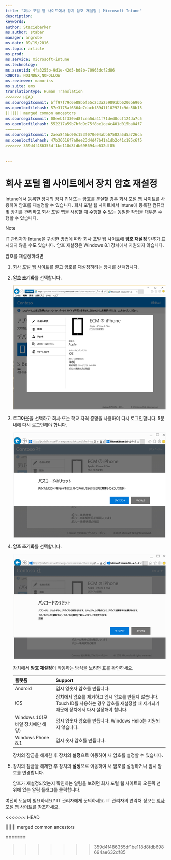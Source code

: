 ```yaml
---
title: "회사 포털 웹 사이트에서 장치 암호 재설정 | Microsoft Intune"
description: 
keywords: 
author: Staciebarker
ms.author: stabar
manager: angrobe
ms.date: 09/19/2016
ms.topic: article
ms.prod: 
ms.service: microsoft-intune
ms.technology: 
ms.assetid: 4fa3255b-9d1e-42d5-bd8b-70963dcf2d86
ROBOTS: NOINDEX,NOFOLLOW
ms.reviewer: mamoriss
ms.suite: ems
translationtype: Human Translation
<<<<<<< HEAD
ms.sourcegitcommit: bff97f79c6e88bbf55c2c3a259891bb6206b690b
ms.openlocfilehash: 57e3175af6364e7dacbf8941f10292fc9dc58b15
||||||| merged common ancestors
ms.sourcegitcommit: 08eeb1f330ed8fcea5da41f71ded0ccf124da7c5
ms.openlocfilehash: 552217a59b7bfd9d75f8be1ce4c401d015ba84f7
=======
ms.sourcegitcommit: 2aea845bc00c153f070e04abb67582a5d5a726ca
ms.openlocfilehash: 47b36616f7a8ee23d4d47b41a1db2c41c185c6f5
>>>>>>> 359d4f486355df1be118d8fdb698694ae632df85


---
```



# 회사 포털 웹 사이트에서 장치 암호 재설정

Intune에서 등록한 장치의 장치 PIN 또는 암호를 분실할 경우 [회사 포털 웹 사이트](http://portal.manage.microsoft.com)를 사용하여 암호를 재설정할 수 있습니다. 회사 포털 웹 사이트에서 Intune에 등록한 컴퓨터 및 장치를 관리하고 회사 포털 앱을 사용할 때 수행할 수 있는 동일한 작업을 대부분 수행할 수 있습니다.

> [!NOTE]
> IT 관리자가 Intune을 구성한 방법에 따라 회사 포털 웹 사이트에 **암호 재설정** 단추가 표시되지 않을 수도 있습니다. 암호 재설정은 Windows 8.1 장치에서 지원되지 않습니다.

암호를 재설정하려면

1.  [회사 포털 웹 사이트](http://portal.manage.microsoft.com)를 열고 암호를 재설정하려는 장치를 선택합니다.

2.  **암호 초기화**를 선택합니다.

    ![암호 재설정 단추가 있는 장치 세부 정보](./media/iwp-screen-with-all-options.png)

3.  **로그아웃**을 선택하고 회사 또는 학교 자격 증명을 사용하여 다시 로그인합니다. 5분 내에 다시 로그인해야 합니다.

    ![로그아웃 단추가 있는 재설정 메시지](./media/iwp-2-sign-out.png)

4.  **암호 초기화**를 선택합니다.

    ![암호를 재설정할 때 나타나는 결과를 설명하는 메시지](./media/iwp-3-tap-reset-passcode-after-signin.png)

    장치에서 **암호 재설정**이 작동하는 방식을 보려면 표를 확인하세요.

    |플랫폼|Support|
    |------------|-----------|
    |Android|임시 영숫자 암호를 만듭니다.|
    |iOS|장치에서 암호를 제거하고 임시 암호를 만들지 않습니다. Touch ID를 사용하는 경우 암호를 재설정할 때 제거되기 때문에 장치에서 다시 설정해야 합니다.|
    |Windows 10(모바일 장치에만 해당)|임시 영숫자 암호를 만듭니다. Windows Hello는 지원되지 않습니다.|
    |Windows Phone 8.1|임시 숫자 암호를 만듭니다.|
    장치의 잠금을 해제한 후 장치의 **설정**으로 이동하여 새 암호를 설정할 수 있습니다.

5.  장치의 잠금을 해제한 후 장치의 **설정**으로 이동하여 새 암호를 설정하거나 임시 암호를 변경합니다.

    암호가 재설정되었는지 확인하는 알림을 보려면 회사 포털 웹 사이트의 오른쪽 맨 위에 있는 알림 플래그를 클릭합니다.

여전히 도움이 필요하세요? IT 관리자에게 문의하세요. IT 관리자의 연락처 정보는 [회사 포털 웹 사이트](http://portal.manage.microsoft.com)를 참조하세요.



<<<<<<< HEAD
<!--HONumber=Sep16_HO3-->
||||||| merged common ancestors
<!--HONumber=Aug16_HO5-->
=======
<!--HONumber=Oct16_HO3-->
>>>>>>> 359d4f486355df1be118d8fdb698694ae632df85


